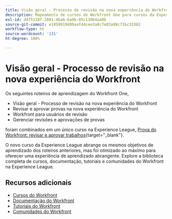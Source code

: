 ```yaml
---
title: Visão geral - Processo de revisão na nova experiência do Workfront
description: Mapeamento de cursos do Workfront One para cursos da Experience League
exl-id: d475118f-2801-4ba6-ba9b-05c130b4aa0b
source-git-commit: e1850919d89aafd4cee3a0c7e83a98c71bc33382
workflow-type: ht
source-wordcount: '131'
ht-degree: 100%

---
```


# Visão geral - Processo de revisão na nova experiência do Workfront

Os seguintes roteiros de aprendizagem do Workfront One,

* Visão geral - Processo de revisão na nova experiência do Workfront
* Revisar e aprovar provas na nova experiência do Workfront
* Workfront para usuários de revisão
* Gerenciar revisões e aprovações de provas

foram combinados em um único curso na Experience League, [Prova do Workfront: revisar e aprovar trabalhos](https://experienceleague.adobe.com/?recommended=Workfront-L-1-2022.1.proof){target="_blank"}.

O novo curso da Experience League abrange os mesmos objetivos de aprendizado dos roteiros anteriores, mas foi otimizado ao máximo para oferecer uma experiência de aprendizado abrangente.  Explore a biblioteca completa de cursos, documentação, tutoriais e comunidades do Workfront na Experience League.

## Recursos adicionais

* [Cursos do Workfront](https://experienceleague.adobe.com/?lang=pt-BR&amp;Solution=Workfront#courses)
* [Documentação do Workfront](https://experienceleague.adobe.com/docs/workfront.html?lang=pt-BR)
* [Tutoriais do Workfront](https://experienceleague.adobe.com/docs/workfront-learn/tutorials-workfront/home.html?lang=pt-BR)
* [Comunidades do Workfront](https://experienceleaguecommunities.adobe.com/t5/workfront/ct-p/workfront)
